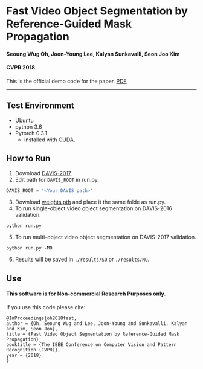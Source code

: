 # Fast Video Object Segmentation by Reference-Guided Mask Propagation
#### Seoung Wug Oh, Joon-Young Lee, Kalyan Sunkavalli, Seon Joo Kim
#### CVPR 2018

This is the official demo code for the paper. [PDF](http://openaccess.thecvf.com/content_cvpr_2018/CameraReady/1029.pdf)
___
## Test Environment
- Ubuntu 
- python 3.6
- Pytorch 0.3.1
  + installed with CUDA.



## How to Run
1) Download [DAVIS-2017](https://davischallenge.org/davis2017/code.html).
2) Edit path for `DAVIS_ROOT` in run.py.
``` python
DAVIS_ROOT = '<Your DAVIS path>'
```
3) Download [weights.pth](https://www.dropbox.com/s/gt0kivrb2hlavi2/weights.pth?dl=0) and place it the same folde as run.py.
4) To run single-object video object segmentation on DAVIS-2016 validation.
``` 
python run.py
```
5) To run multi-object video object segmentation on DAVIS-2017 validation.
``` 
python run.py -MO
```
6) Results will be saved in `./results/SO` or `./results/MO`.


## Use
#### This software is for Non-commercial Research Purposes only.

If you use this code please cite:
```
@InProceedings{oh2018fast,
author = {Oh, Seoung Wug and Lee, Joon-Young and Sunkavalli, Kalyan and Kim, Seon Joo},
title = {Fast Video Object Segmentation by Reference-Guided Mask Propagation},
booktitle = {The IEEE Conference on Computer Vision and Pattern Recognition (CVPR)},
year = {2018}
}
```




  










